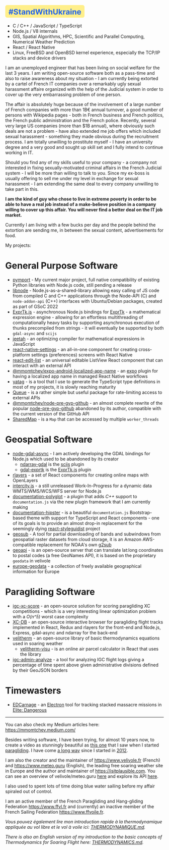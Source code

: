 [![Stand With Ukraine](https://raw.githubusercontent.com/vshymanskyy/StandWithUkraine/main/badges/StandWithUkraine.svg)](https://stand-with-ukraine.pp.ua)

* C / C++ / JavaScript / TypeScript
* Node.js / V8 internals
* GIS, Spatial Algorithms, HPC, Scientific and Parallel Computing, Numerical Weather Prediction
* React / React Native
* Linux, FreeBSD and OpenBSD kernel experience, especially the TCP/IP stacks and device drivers

I am an unemployed engineer that has been living on social welfare for the last 3 years. I am writing open-source software both as a pass-time and also to raise awareness about my situation - I am currently being extorted by a cartel of French IT companies over a remarkably ugly sexual harassment affaire organized with the help of the Judicial system in order to cover up the very embarrassing problem of one person.

The affair is absolutely huge because of the involvement of a large number of French companies with more than 1B€ annual turnover, a good number of persons with Wikipedia pages - both in French business and French politics, the French public administration and the French police. Recently, several very large US companies (more than $1B annual), where obviously such deals are not a problem - have also extended me job offers which included sexual harassment - something they made obvious during the recruitment process. I am totally unwilling to prostitute myself - I have an university degree and a very good and sought up skill set and I fully intend to continue working in IT.

Should you find any of my skills useful to your company - a company not interested in fixing sexually-motivated criminal affairs in the French Judicial system - I will be more than willing to talk to you. Since my ex-boss is usually offering to sell me under my level in exchange for sexual harassment - I am extending the same deal to every company unwilling to take part in this.

**I am the kind of guy who chose to live in extreme poverty in order to be able to have a real job instead of a make-believe position in a company willing to cover up this affair. You will never find a better deal on the IT job market.**

Currently I am living with a few bucks per day and the people behind the extortion are sending me, in between the sexual content, advertisements for food. 

My projects:

# General Purpose Software

* [pymport](https://github.com/mmomtchev/pymport) - My current major project, full native compatibility of existing Python libraries with Node.js code, still pending a release
* [libnode](https://github.com/mmomtchev/libnode) - Node.js-as-a-shared-library allowing easy calling of JS code from compiled C and C++ applications through the Node-API (C) and `node-addon-api` (C++) interfaces with Ubuntu/Debian packages, created as part of GSoC 2022
* [ExprTk.js](https://github.com/mmomtchev/exprtk.js) - asynchronous Node.js bindings for [ExprTk](http://www.partow.net/programming/exprtk/index.html) - a mathematical expression engine - allowing for an effortless multithreading of computationally heavy tasks by supporting asynchronous execution of thunks precompiled from strings - it will eventually be supported by both `gdal-async` and `scijs`
* [jeetah](https://github.com/mmomtchev/jeetah) - an optimizing compiler for mathematical expressions in JavaScript
* [react-native-settings](https://github.com/mmomtchev/react-native-settings) - an all-in-one component for creating cross-platform settings (preferences) screens with React Native
* [react-edit-list](https://github.com/mmomtchev/react-edit-list) - an universal editable ListView React component that can interact with an external API
* [@mmomtchev/expo-android-localized-app-name](https://github.com/mmomtchev/expo-android-localized-app-name) - an [expo](https://expo.dev) plugin for having a localized app name in managed React Native workflows
* [yatag](https://github.com/mmomtchev/yatag) - is a tool that I use to generate the TypeScript type definitions in most of my projects, it is slowly reaching maturity
* [Queue](https://github.com/mmomtchev/Queue) - is a rather simple but useful package for rate-limiting access to external APIs
* [@mmomtchev/node-pre-gyp-github](https://github.com/mmomtchev/node-pre-gyp-github) - an almost complete rewrite of the popular [node-pre-gyp-github](https://github.com/bchr02/node-pre-gyp-github) abandoned by its author, compatible with the current version of the GitHub API
* [SharedMap](https://github.com/mmomtchev/SharedMap) - is a `Map` that can be accessed by multiple `worker_threads`

# Geospatial Software

* [node-gdal-async](https://github.com/mmomtchev/node-gdal-async) - I am actively developing the GDAL bindings for Node.js which used to be abandoned by its creator
  - [ndarray-gdal](https://github.com/mmomtchev/ndarray-gdal) is the [scijs](https://github.com/scijs/ndarray) plugin
  - [gdal-exprtk](https://github.com/mmomtchev/gdal-exprtk) is the [ExprTk.js](https://github.com/mmomtchev/exprtk.js) plugin
* [rlayers](https://github.com/mmomtchev/rlayers) - a set of React components for creating online maps with OpenLayers
* [intercity.js](https://github.com/mmomtchev/intercity) - a still unreleased Work-In-Progress for a dynamic data WMTS/WMS/WCS/WFS server for Node.js
* [documentation-polyglot](https://github.com/mmomtchev/documentation-polyglot) - a plugin that adds *C++* support to `documentation.js` via the new plugin framework that I am currently making
* [documentation-hipster](https://github.com/mmomtchev/documentation-hipster) - is a beautiful `documentation.js` Bootstrap-based theme with support for TypeScript and React components - one of its goals is to provide an almost drop-in replacement for the seemingly dying [react-styleguidist](https://react-styleguidist.js.org/) project
* [geosub](https://github.com/mmomtchev/geosub) - A tool for partial downloading of bands and subwindows from geospatial raster datasets from cloud storage, it is an Amazon AWS-compatible replacement for NOAA's own [g2sub](https://nomads.ncep.noaa.gov/cgi-bin/filter_gfs_0p25.pl)
* [geoapi](https://github.com/mmomtchev/geoapi) - is an open-source server that can translate lat:long coordinates to postal codes (a free GeoNames API), it is based on the proprietary `geodata` in velivole
* [europe-geodata](https://github.com/mmomtchev/europe-geodata) - a collection of freely available geographical information for Europe

# Paragliding Software

* [igc-xc-score](https://github.com/mmomtchev/igc-xc-score) - an open-source solution for scoring paragliding XC competitions - which is a very interesting linear optimization problem with a *O(n^5)* worst case complexity
* [XC-DB](https://github.com/mmomtchev/xc-db) - an open-source interactive browser for paragliding flight tracks implemented in React, Redux and rlayers for the front-end and Node.js, Express, gdal-async and ndarray for the back-end
* [velitherm](https://github.com/mmomtchev/velitherm) - an open-source library of basic thermodynamics equations used in soaring weather
  - [velitherm-visu](https://github.com/mmomtchev/velitherm-visu) - is an online air parcel calculator in React that uses the library
* [igc-admin-analyze](https://github.com/mmomtchev/igc-admin-analyze) - a tool for analyzing IGC flight logs giving a percentage of time spent above given administrative divisions defined by their GeoJSON borders

# Timewasters

* [EDCarnage](https://github.com/mmomtchev/EDCarnage) - an [Electron](https://www.electronjs.org/) tool for tracking stacked massacre missions in [Elite: Dangerous](https://www.elitedangerous.com/)

---

You can also check my Medium articles here: <https://mmomtchev.medium.com/>

Besides writing software, I have been trying, for almost 10 years now, to create a video as stunningly beautiful as [this one](https://www.youtube.com/watch?v=a71bZ1YG68U) that I saw when I started [paragliding](https://github.com/mmomtchev/mmomtchev/blob/master/AERIAL_SPORTS.md). I have come [a long way](https://www.youtube.com/user/momtchev) since I started in [2012](https://www.youtube.com/watch?v=fzTU611kfrw).

I am also the creator and the maintainer of <https://www.velivole.fr> (French) and <https://www.meteo.guru> (English), the leading free soaring weather site in Europe and the author and maintainer of <https://isitplausible.com>. You can see an overview of velivole/meteo.guru [here](https://raw.githubusercontent.com/mmomtchev/mmomtchev/master/velivole.fr-Architecture-Overview.svg) and explore its API [here](https://www.velivole.fr/apidoc/).

I also used to spent lots of time doing blue water sailing before my affair spiraled out of control.

I am an active member of the French Paragliding and Hang-gliding Federation <https://www.ffvl.fr> and (currently) an inactive member of the French Sailing Federation <https://www.ffvoile.fr>.

*Vous pouvez également lire mon introduction rapide à la thermodynamique appliquée au vol libre et le vol à voile ici: [THERMODYNAMIQUE.md](https://github.com/mmomtchev/velivole/blob/main/THERMODYNAMIQUE.md).*

*There is also an English version of my introduction to the basic concepts of Thermodynamics for Soaring Flight here: [THERMODYNAMICS.md](https://github.com/mmomtchev/velivole/blob/main/THERMODYNAMICS.md).*

